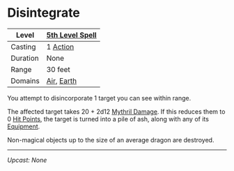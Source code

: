 # Disintegrate

| Level    | [5th Level Spell](5th%20Level%20Spells.md)                                  |
| -------- | ---------------------------------------------------------------------------- |
| Casting  | 1 [Action](../../../../Game%20Procedures/Core%20Procedures/Action.md)        |
| Duration | None                                                                         |
| Range    | 30 feet                                                                      |
| Domains  | [Air](../../Spell%20Domains/Air.md), [Earth](../../Spell%20Domains/Earth.md) |

You attempt to disincorporate 1 target you can see within range.

The affected target takes 20 + 2d12 [Mythril Damage](../../../../Game%20Procedures/Combat/Damage%20Types/Mythril%20Damage.md). If this reduces them to 0 [Hit Points](../../../../Player%20Characters/Derived%20Statistics/Hit%20Points.md), the target is turned into a pile of ash, along with any of its [Equipment](../../../../Player%20Characters/Inventory/Equipment.md).

Non-magical objects up to the size of an average dragon are destroyed.

---
*Upcast: None*
